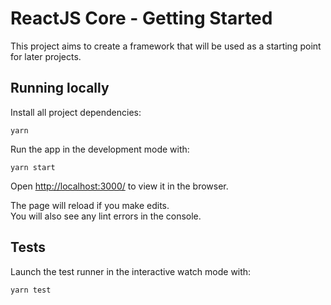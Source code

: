 # ReactJS Core - Getting Started

This project aims to create a framework that will be used as a starting point for later projects.

## Running locally

Install all project dependencies:

`yarn`

Run the app in the development mode with:

`yarn start`

Open [http://localhost:3000/](http://localhost:3000/) to view it in the browser.

The page will reload if you make edits.\
You will also see any lint errors in the console.

## Tests

Launch the test runner in the interactive watch mode with:

`yarn test`
